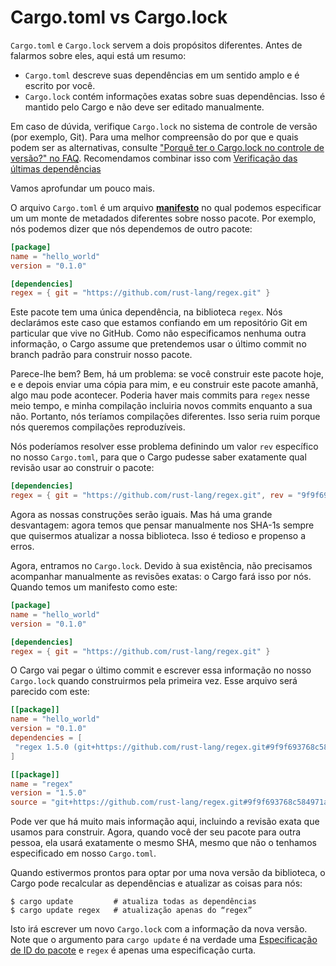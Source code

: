 # Cargo.toml vs Cargo.lock

`Cargo.toml` e `Cargo.lock` servem a dois propósitos diferentes. 
Antes de falarmos sobre eles, aqui está um resumo:

* `Cargo.toml` descreve suas dependências em um sentido amplo e é
  escrito por você.
* `Cargo.lock` contém informações exatas sobre suas dependências. Isso é
  mantido pelo Cargo e não deve ser editado manualmente.

Em caso de dúvida, verifique `Cargo.lock` no sistema de controle de versão (por exemplo, Git).
Para uma melhor compreensão do por que e quais podem ser as alternativas, consulte
["Porquê ter o Cargo.lock no controle de versão?" no FAQ](../faq.md#why-have-cargolock-in-version-control).
Recomendamos combinar isso com 
[Verificação das últimas dependências](continuous-integration.md#verifying-latest-dependencies)

Vamos aprofundar um pouco mais.

O arquivo `Cargo.toml` é um arquivo [**manifesto**][def-manifest] no qual podemos especificar um
um monte de metadados diferentes sobre nosso pacote. Por exemplo, nós podemos dizer que nós
dependemos de outro pacote:

```toml
[package]
name = "hello_world"
version = "0.1.0"

[dependencies]
regex = { git = "https://github.com/rust-lang/regex.git" }
```

Este pacote tem uma única dependência, na biblioteca `regex`. Nós declarámos
este caso que estamos confiando em um repositório Git em particular que vive no
GitHub. Como não especificamos nenhuma outra informação, o Cargo assume que
pretendemos usar o último commit no branch padrão para construir nosso pacote.

Parece-lhe bem? Bem, há um problema: se você construir este pacote hoje, e
e depois enviar uma cópia para mim, e eu construir este pacote amanhã, algo mau
pode acontecer. Poderia haver mais commits para `regex` nesse meio tempo, e minha
compilação incluiria novos commits enquanto a sua não. Portanto, nós
teríamos compilações diferentes. Isso seria ruim porque nós queremos compilações reproduzíveis.

Nós poderíamos resolver esse problema definindo um valor `rev` específico no nosso `Cargo.toml`,
para que o Cargo pudesse saber exatamente qual revisão usar ao construir o pacote:

```toml
[dependencies]
regex = { git = "https://github.com/rust-lang/regex.git", rev = "9f9f693" }
```

Agora as nossas construções serão iguais. Mas há uma grande desvantagem: agora temos que
pensar manualmente nos SHA-1s sempre que quisermos atualizar a nossa biblioteca. Isso é
tedioso e propenso a erros.

Agora, entramos no `Cargo.lock`. Devido à sua existência, não precisamos acompanhar manualmente 
as revisões exatas: o Cargo fará isso por nós. Quando temos um manifesto como este:

```toml
[package]
name = "hello_world"
version = "0.1.0"

[dependencies]
regex = { git = "https://github.com/rust-lang/regex.git" }
```

O Cargo vai pegar o último commit e escrever essa informação no nosso 
`Cargo.lock` quando construirmos pela primeira vez. Esse arquivo será parecido com este:

```toml
[[package]]
name = "hello_world"
version = "0.1.0"
dependencies = [
 "regex 1.5.0 (git+https://github.com/rust-lang/regex.git#9f9f693768c584971a4d53bc3c586c33ed3a6831)",
]

[[package]]
name = "regex"
version = "1.5.0"
source = "git+https://github.com/rust-lang/regex.git#9f9f693768c584971a4d53bc3c586c33ed3a6831"
```

Pode ver que há muito mais informação aqui, incluindo a revisão exata 
que usamos para construir. Agora, quando você der seu pacote para outra pessoa,
ela usará exatamente o mesmo SHA, mesmo que não o tenhamos especificado em nosso
`Cargo.toml`.

Quando estivermos prontos para optar por uma nova versão da biblioteca, o Cargo pode recalcular as dependências e atualizar as coisas para nós:

```console
$ cargo update         # atualiza todas as dependências
$ cargo update regex   # atualização apenas do “regex”
```

Isto irá escrever um novo `Cargo.lock` com a informação da nova versão. Note
que o argumento para `cargo update` é na verdade uma
[Especificação de ID do pacote](../reference/pkgid-spec.md) e `regex` é apenas uma
especificação curta.

[def-manifest]:  ../appendix/glossary.md#manifest  '"manifest" (glossary entry)'
[def-package]:   ../appendix/glossary.md#package   '"package" (glossary entry)'
